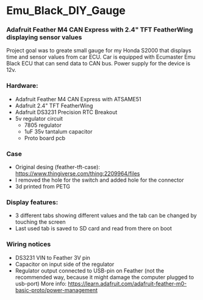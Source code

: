 # Emu_Black_DIY_Gauge
### Adafruit Feather M4 CAN Express with 2.4" TFT FeatherWing displaying sensor values 

Project goal was to greate small gauge for my Honda S2000 that displays time and sensor values from car ECU. 
Car is equipped with Ecumaster Emu Black ECU that can send data to CAN bus. Power supply for the device is 12v. 

### Hardware: 
- Adafruit Feather M4 CAN Express with ATSAME51 
- Adafruit 2.4" TFT FeatherWing 
- Adafruit DS3231 Precision RTC Breakout 
- 5v regulator circuit
  - 7805 regulator
  - 1uF 35v tantalum capacitor
  - Proto board pcb
 
### Case
- Original desing (feather-tft-case): https://www.thingiverse.com/thing:2209964/files
- I removed the hole for the switch and added hole for the connector
- 3d printed from PETG

### Display features: 
- 3 different tabs showing different values and the tab can be changed by touching the screen
- Last used tab is saved to SD card and read from there on boot 

### Wiring notices
- DS3231 VIN to Feather 3V pin
- Capacitor on input side of the regulator 
- Regulator output connected to USB-pin on Feather (not the recommended way, because it might damage the computer plugged to usb-port)
More info: https://learn.adafruit.com/adafruit-feather-m0-basic-proto/power-management
